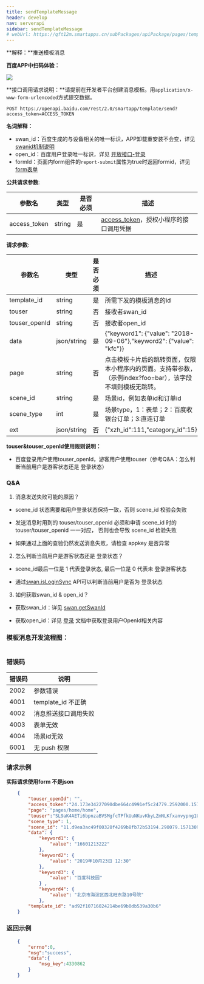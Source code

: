 ```yaml
---
title: sendTemplateMessage
header: develop
nav: serverapi
sidebar: sendTemplateMessage
# webUrl: https://qft12m.smartapps.cn/subPackages/apiPackage/pages/templateMessage/templateMessage
---
```

 

**解释：**推送模板消息

**百度APP中扫码体验：**

<img src="https://b.bdstatic.com/miniapp/assets/images/doc_demo/templateMessage.png"  class="demo-qrcode-image" />


**接口调用请求说明：**请提前在开发者平台创建消息模板。用`application/x-www-form-urlencoded`方式提交数据。

```
POST https://openapi.baidu.com/rest/2.0/smartapp/template/send?access_token=ACCESS_TOKEN

```


**名词解释：**

- swan_id：百度生成的与设备相关的唯一标识，APP卸载重安装不会变，详见 [swanid机制说明](https://smartprogram.baidu.com/docs/develop/api/open_userinfo/#swanid%E6%9C%BA%E5%88%B6%E8%AF%B4%E6%98%8E/)
- open_id：百度用户登录唯一标识，详见 [开放接口-登录](https://smartprogram.baidu.com/docs/develop/api/open/log_Session-Key/)
- formId：页面内form组件的`report-submit`属性为true时返回formid，详见 [form表单](https://smartprogram.baidu.com/docs/develop/component/formlist_form/)

**公共请求参数**:

参数名 | 类型 | 是否必须 | 描述
----- |-----| ------| -----
access_token |string | 是 | [access_token](https://smartprogram.baidu.com/docs/develop/serverapi/power_exp/)，授权小程序的接口调用凭据

**请求参数**:

参数名 | 类型 | 是否必须 | 描述
----- |-----| ------| -----
template\_id |string |是| 所需下发的模板消息的id
touser|string|否|接收者swan_id
touser\_openId|string|否|接收者open_id
data|json/string|是|{"keyword1": {"value": "2018-09-06"},"keyword2": {"value": "kfc"}}
page|string|否|点击模板卡片后的跳转页面，仅限本小程序内的页面。支持带参数，（示例index?foo=bar），该字段不填则模板无跳转。
scene\_id|string|是|场景id，例如表单id和订单id
scene\_type|int|是|	场景type，1：表单；2：百度收银台订单；3:直连订单
ext|json/string|否|{"xzh\_id":111,"category\_id":15}                           |

**touser&touser_openId使用规则说明：**

- 百度登录用户使用touser_openId，游客用户使用touser（参考Q&A：怎么判断当前用户是游客状态还是 登录状态）

### Q&A

1. 消息发送失败可能的原因？

 - scene\_id 状态需要和用户登录状态保持一致，否则 scene_id 校验会失败

 - 发送消息时用到的 touser/touser\_openid 必须和申请 scene\_id 时的 touser/touser\_openid 一一对应， 否则也会导致 scene\_id 检验失败

 - 如果通过上面的查验仍然发送消息失败，请检查 appkey 是否异常

2. 怎么判断当前用户是游客状态还是 登录状态？

 - scene_id最后一位是 1 代表登录状态, 最后一位是 0 代表未 登录游客状态

 - 通过[swan.isLoginSync](https://smartprogram.baidu.com/docs/develop/api/open/log_swan-isLoginSync/) API可以判断当前用户是否为 登录状态

3. 如何获取swan\_id & open\_id？

 - 获取swan\_id：详见 [swan.getSwanId](https://smartprogram.baidu.com/docs/develop/api/open/userinfo_swan-getSwanId/)

 - 获取open\_id：详见 [ 登录](https://smartprogram.baidu.com/docs/develop/api/open/log_Session-Key/) 文档中获取登录用户OpenId相关内容


### 模板消息开发流程图：

![<picture>](../../../img/api/information/user3.png)

### 错误码

| 错误码  | 说明               |
|-------|------------------|
| 2002 | 参数错误             |
| 4001 | template\_id 不正确 |
| 4002 | 消息推送接口调用失败       |
| 4003 | 表单无效             |
| 4004 | 场景id无效           |
| 6001 | 无 push 权限        |

### 请求示例

**实际请求使用form 不是json**

```json
    {
    	"touser_openId": "",
    	"access_token":"24.173e34227090dbe664c4991ef5c24779.2592000.1573901211.282335-16099124", 
    	"page": "pages/home/home",
    	"touser":"SL9aK4AETi6bpnzaBVSMgfcTPfkUuNKuvKbyLZmNLKfxanvypng1UCzjgn5VG82QbFeiRdhdsa1q1JnV279RWu8pA", 
    	"scene_type": 1, 
    	"scene_id": "11.d9ea3ac49f00320f4269b8fb72b53194.290079.1571309167.0",
    	"data": {
    		"keyword1": {
    			"value": "16601213222"
    		},
    		"keyword2": {
    			"value": "2019年10月23日 12:30"
    		},
    		"keyword3": {
    			"value": "百度科技园"
    		} ,
    		"keyword4": {
    			"value": "北京市海淀区西北旺东路10号院"
    		}, 
    	"template_id": "ad92f10716024214be69b0db539a30b6"
    }
```
 
### 返回示例

```json
    {
	    "errno":0,
	    "msg":"success",
	    "data":{
	    	"msg_key":4330862
	    }
    }
```
